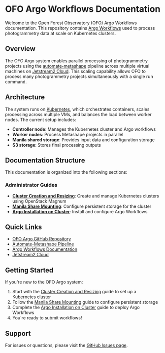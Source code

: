 # OFO Argo Workflows Documentation

Welcome to the Open Forest Observatory (OFO) Argo Workflows documentation. This repository contains [Argo Workflows](https://argoproj.github.io/workflows) used to process photogrammetry data at scale on Kubernetes clusters.

## Overview

The OFO Argo system enables parallel processing of photogrammetry projects using the [automate-metashape](https://github.com/open-forest-observatory/automate-metashape) pipeline across multiple virtual machines on [Jetstream2 Cloud](https://jetstream-cloud.org/). This scaling capability allows OFO to process many photogrammetry projects simultaneously with a single run command.

## Architecture

The system runs on [Kubernetes](https://kubernetes.io/docs/concepts/overview/), which orchestrates containers, scales processing across multiple VMs, and balances the load between worker nodes. The current setup includes:

- **Controller node**: Manages the Kubernetes cluster and Argo workflows
- **Worker nodes**: Process Metashape projects in parallel
- **Manila shared storage**: Provides input data and configuration storage
- **S3 storage**: Stores final processing outputs

## Documentation Structure

This documentation is organized into the following sections:

### Administrator Guides

- **[Cluster Creation and Resizing](admin/cluster-creation-and-resizing.md)**: Create and manage Kubernetes clusters using OpenStack Magnum
- **[Manila Share Mounting](admin/manila-share-mounting.md)**: Configure persistent storage for the cluster
- **[Argo Installation on Cluster](admin/argo-installation-on-cluster.md)**: Install and configure Argo Workflows

## Quick Links

- [OFO Argo GitHub Repository](https://github.com/open-forest-observatory/ofo-argo)
- [Automate-Metashape Pipeline](https://github.com/open-forest-observatory/automate-metashape)
- [Argo Workflows Documentation](https://argoproj.github.io/workflows)
- [Jetstream2 Cloud](https://jetstream-cloud.org/)

## Getting Started

If you're new to the OFO Argo system:

1. Start with the [Cluster Creation and Resizing](admin/cluster-creation-and-resizing.md) guide to set up a Kubernetes cluster
2. Follow the [Manila Share Mounting](admin/manila-share-mounting.md) guide to configure persistent storage
3. Complete the [Argo Installation on Cluster](admin/argo-installation-on-cluster.md) guide to deploy Argo Workflows
4. You're ready to submit workflows!

## Support

For issues or questions, please visit the [GitHub Issues page](https://github.com/open-forest-observatory/ofo-argo/issues).
